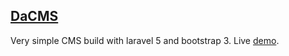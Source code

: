 ## [DaCMS](https://github.com/RoumenDamianoff/DaCMS)

Very simple CMS build with laravel 5 and bootstrap 3. Live [demo](https://dacms.co).